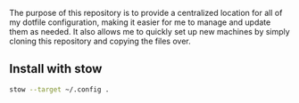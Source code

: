 The purpose of this repository is to provide a centralized location for all of my dotfile configuration, making it easier for me to manage and update them as needed. It also allows me to quickly set up new machines by simply cloning this repository and copying the files over.

## Install with stow

```bash
stow --target ~/.config .
```
